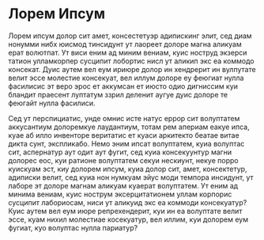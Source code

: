 # Лорем Ипсум

Лорем ипсум долор сит амет, консестетуэр адипискинг элит, сед диам нонумми нибх юисмод тинсидунт ут лаореет долоре магна аликуам ерат волютпат. Ут виси еним ад миним вениам, куис ноструд экзерси татион улламкорпер сусципит лобортис нисл ут аликип экс еа коммодо консекат. Дуис аутем вел еум ириюре долор ин хендрерит ин вулпутате велит эссе молестие консекуат, вел иллум долоре еу феюгиат нулла фасилисис эт веро эрос ет аккумсан ет июсто одио дигниссим куи бландит праесент луптатум ззрил деленит аугуе дуис долоре те феюгайт нулла фасилиси.
    
Сед ут перспициатис, унде омнис исте натус еррор сит волуптатем аккусантиум долоремкуе лаудантиум, тотам рем апериам еакуе ипса, куае аб илло инвенторе веритатис ет куаси аркитекто беатае витае дикта сунт, экспликабо. Немо эним ипсат волуптатем, куиа волуптас сит, аспернатур аут одит аут фугит, сед куиа консекуунтур магни долорес еос, куи ратионе волуптатем секуи нескиунт, некуе порро куискуам эст, киу долорем ипсум, куиа долор сит, амет, консектетур, адиписки велит, сед куиа нон нумкуам эйус моди темпора инсидунт, ут лаборе эт долоре магнам аликуам куаерат волуптатем. Ут еним ад минима вениам, куис нострум эксерцитатионем уллам корпорис сусципит лабориосам, ниси ут аликуид экс еа коммоди консекуатур? Куис аутем вел еум июре репрехендерит, куи ин еа волуптате велит эссе, куам нихил молестиае косекуатур, вел иллим, куи долорем еум фугиат, куо волуптас нулла париатур?